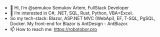 - 👋 Hi, I’m @semukov Semukov Artem, FullStack Developer
- 👀 I’m interested in C#, .NET, SQL, Rust, Python, VBA+Excel. 
- So my tech-stack: Blazor, ASP.NET MVC (WebApi), EF, T-SQL, PgSQL, Docker. My front-end for Blazor is AntDesign - AntBlazor.
- 📫 How to reach me: https://robotobor.pro

<!---
semukov/semukov is a ✨ special ✨ repository because its `README.md` (this file) appears on your GitHub profile.
You can click the Preview link to take a look at your changes.
--->
